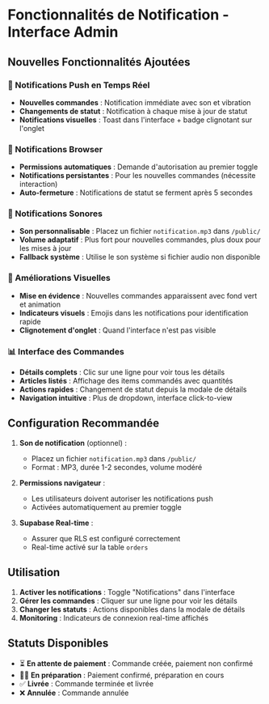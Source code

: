 # Fonctionnalités de Notification - Interface Admin

## Nouvelles Fonctionnalités Ajoutées

### 🔔 Notifications Push en Temps Réel
- **Nouvelles commandes** : Notification immédiate avec son et vibration
- **Changements de statut** : Notification à chaque mise à jour de statut
- **Notifications visuelles** : Toast dans l'interface + badge clignotant sur l'onglet

### 📱 Notifications Browser
- **Permissions automatiques** : Demande d'autorisation au premier toggle
- **Notifications persistantes** : Pour les nouvelles commandes (nécessite interaction)
- **Auto-fermeture** : Notifications de statut se ferment après 5 secondes

### 🎵 Notifications Sonores
- **Son personnalisable** : Placez un fichier `notification.mp3` dans `/public/`
- **Volume adaptatif** : Plus fort pour nouvelles commandes, plus doux pour les mises à jour
- **Fallback système** : Utilise le son système si fichier audio non disponible

### 🎨 Améliorations Visuelles
- **Mise en évidence** : Nouvelles commandes apparaissent avec fond vert et animation
- **Indicateurs visuels** : Emojis dans les notifications pour identification rapide
- **Clignotement d'onglet** : Quand l'interface n'est pas visible

### 📊 Interface des Commandes
- **Détails complets** : Clic sur une ligne pour voir tous les détails
- **Articles listés** : Affichage des items commandés avec quantités
- **Actions rapides** : Changement de statut depuis la modale de détails
- **Navigation intuitive** : Plus de dropdown, interface click-to-view

## Configuration Recommandée

1. **Son de notification** (optionnel) : 
   - Placez un fichier `notification.mp3` dans `/public/`
   - Format : MP3, durée 1-2 secondes, volume modéré

2. **Permissions navigateur** :
   - Les utilisateurs doivent autoriser les notifications push
   - Activées automatiquement au premier toggle

3. **Supabase Real-time** :
   - Assurer que RLS est configuré correctement
   - Real-time activé sur la table `orders`

## Utilisation

1. **Activer les notifications** : Toggle "Notifications" dans l'interface
2. **Gérer les commandes** : Cliquer sur une ligne pour voir les détails
3. **Changer les statuts** : Actions disponibles dans la modale de détails
4. **Monitoring** : Indicateurs de connexion real-time affichés

## Statuts Disponibles
- ⏳ **En attente de paiement** : Commande créée, paiement non confirmé
- 👨‍🍳 **En préparation** : Paiement confirmé, préparation en cours
- ✅ **Livrée** : Commande terminée et livrée
- ❌ **Annulée** : Commande annulée